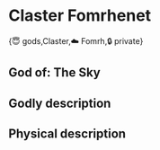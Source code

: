 # Claster Fomrhenet

{😇 gods,Claster,☁️ Fomrh,🔒 private}

## **God of:** The Sky

## **Godly description**

## **Physical description**
